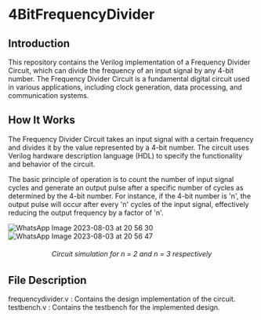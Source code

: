 # 4BitFrequencyDivider
## Introduction

This repository contains the Verilog implementation of a Frequency Divider Circuit, which can divide the frequency of an input signal by any 4-bit number. The Frequency Divider Circuit is a fundamental digital circuit used in various applications, including clock generation, data processing, and communication systems.

## How It Works

The Frequency Divider Circuit takes an input signal with a certain frequency and divides it by the value represented by a 4-bit number. The circuit uses Verilog hardware description language (HDL) to specify the functionality and behavior of the circuit.

The basic principle of operation is to count the number of input signal cycles and generate an output pulse after a specific number of cycles as determined by the 4-bit number. For instance, if the 4-bit number is 'n', the output pulse will occur after every 'n' cycles of the input signal, effectively reducing the output frequency by a factor of 'n'.

![WhatsApp Image 2023-08-03 at 20 56 30](https://github.com/Kruthikesh/4BitFrequencyDivider/assets/98465500/7ba41298-ae80-4a22-9f2b-6199758e4b64)
![WhatsApp Image 2023-08-03 at 20 56 47](https://github.com/Kruthikesh/4BitFrequencyDivider/assets/98465500/23d3b56a-3e63-451d-bddc-b5b3d3373688)


<div align="center"><h6>Circuit simulation for n = 2 and n = 3 respectively</h6></div>

## File Description

<div>frequencydivider.v : Contains the design implementation of the circuit.</div>
testbench.v : Contains the testbench for the implemented design.
